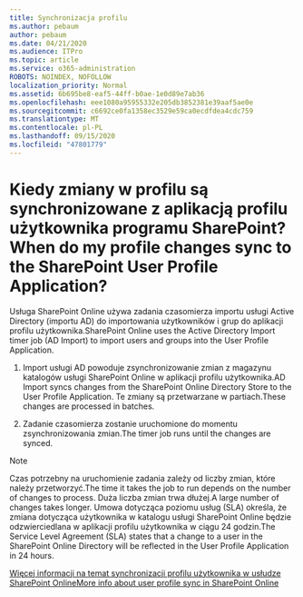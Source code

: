 ```yaml
---
title: Synchronizacja profilu
ms.author: pebaum
author: pebaum
ms.date: 04/21/2020
ms.audience: ITPro
ms.topic: article
ms.service: o365-administration
ROBOTS: NOINDEX, NOFOLLOW
localization_priority: Normal
ms.assetid: 6b695be8-eaf5-44ff-b0ae-1e0d89e7ab36
ms.openlocfilehash: eee1080a95955332e205db3852381e39aaf5ae0e
ms.sourcegitcommit: c6692ce0fa1358ec3529e59ca0ecdfdea4cdc759
ms.translationtype: MT
ms.contentlocale: pl-PL
ms.lasthandoff: 09/15/2020
ms.locfileid: "47801779"
---
```

# <a name="when-do-my-profile-changes-sync-to-the-sharepoint-user-profile-application"></a><span data-ttu-id="c8d29-102">Kiedy zmiany w profilu są synchronizowane z aplikacją profilu użytkownika programu SharePoint?</span><span class="sxs-lookup"><span data-stu-id="c8d29-102">When do my profile changes sync to the SharePoint User Profile Application?</span></span>

<span data-ttu-id="c8d29-103">Usługa SharePoint Online używa zadania czasomierza importu usługi Active Directory (importu AD) do importowania użytkowników i grup do aplikacji profilu użytkownika.</span><span class="sxs-lookup"><span data-stu-id="c8d29-103">SharePoint Online uses the Active Directory Import timer job (AD Import) to import users and groups into the User Profile Application.</span></span> 
  
1. <span data-ttu-id="c8d29-104">Import usługi AD powoduje zsynchronizowanie zmian z magazynu katalogów usługi SharePoint Online w aplikacji profilu użytkownika.</span><span class="sxs-lookup"><span data-stu-id="c8d29-104">AD Import syncs changes from the SharePoint Online Directory Store to the User Profile Application.</span></span> <span data-ttu-id="c8d29-105">Te zmiany są przetwarzane w partiach.</span><span class="sxs-lookup"><span data-stu-id="c8d29-105">These changes are processed in batches.</span></span>
    
2. <span data-ttu-id="c8d29-106">Zadanie czasomierza zostanie uruchomione do momentu zsynchronizowania zmian.</span><span class="sxs-lookup"><span data-stu-id="c8d29-106">The timer job runs until the changes are synced.</span></span>
    
> [!NOTE]
> <span data-ttu-id="c8d29-107">Czas potrzebny na uruchomienie zadania zależy od liczby zmian, które należy przetworzyć.</span><span class="sxs-lookup"><span data-stu-id="c8d29-107">The time it takes the job to run depends on the number of changes to process.</span></span> <span data-ttu-id="c8d29-108">Duża liczba zmian trwa dłużej.</span><span class="sxs-lookup"><span data-stu-id="c8d29-108">A large number of changes takes longer.</span></span> <span data-ttu-id="c8d29-109">Umowa dotycząca poziomu usług (SLA) określa, że zmiana dotycząca użytkownika w katalogu usługi SharePoint Online będzie odzwierciedlana w aplikacji profilu użytkownika w ciągu 24 godzin.</span><span class="sxs-lookup"><span data-stu-id="c8d29-109">The Service Level Agreement (SLA) states that a change to a user in the SharePoint Online Directory will be reflected in the User Profile Application in 24 hours.</span></span> 
  
[<span data-ttu-id="c8d29-110">Więcej informacji na temat synchronizacji profilu użytkownika w usłudze SharePoint Online</span><span class="sxs-lookup"><span data-stu-id="c8d29-110">More info about user profile sync in SharePoint Online</span></span>](https://go.microsoft.com/fwlink/?linkid=875671)
  

